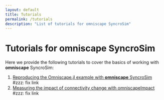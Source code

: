 ```yaml
---
layout: default
title: Tutorials
permalink: /tutorials
description: "List of tutorials for omniscape SyncroSim"
---
```


# Tutorials for **omniscape SyncroSim**

Here we provide the following tutorials to cover the basics of working with **omniscape** SyncroSim:
1. <a href="#reproducing-the-omniscape.jl-example-with-omniscape-syncrosim">Reproducing the Omniscape.jl example with **omniscape** SyncroSim</a> #zzz: fix link
2. <a href="#measuring-the-impact-of-connectivity-change-with-omniscapeimpact">Measuring the impact of connectivity change with omniscapeImpact</a> #zzz: fix link